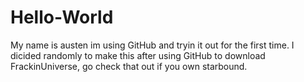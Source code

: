 # Hello-World
My name is austen
im using GitHub and tryin it out for the first time.
I dicided randomly to make this after using GitHub to download FrackinUniverse, go check that out if you own starbound.
